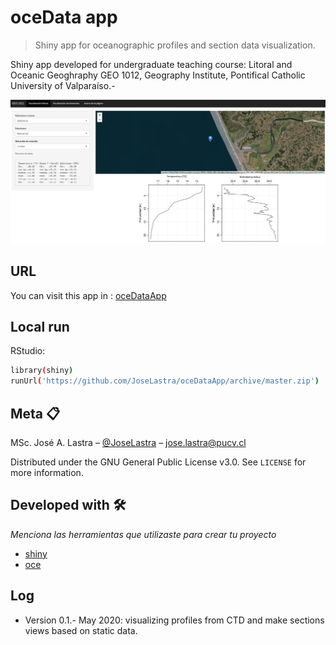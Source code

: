 # oceData app
> Shiny app for oceanographic profiles and section data visualization.

Shiny app developed for undergraduate teaching course: Litoral and Oceanic Geoghraphy GEO 1012, Geography Institute, Pontifical Catholic University of Valparaíso.-


![](header.png)

## URL
You can visit this app in : [oceDataApp](https://labgrs.shinyapps.io/oceData/)

## Local run 

RStudio:

```sh
library(shiny)
runUrl('https://github.com/JoseLastra/oceDataApp/archive/master.zip')
```

## Meta 📋

MSc. José A. Lastra – [@JoseLastra](https://twitter.com/JoseLas08799165) – jose.lastra@pucv.cl

Distributed under the GNU General Public License v3.0. See ``LICENSE`` for more information.

## Developed with 🛠️

_Menciona las herramientas que utilizaste para crear tu proyecto_

* [shiny](https://www.shinyapps.io/) 
* [oce](https://dankelley.github.io/oce/) 

## Log 
* Version 0.1.- May 2020: visualizing profiles from CTD and make sections views based on static data.


